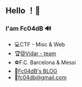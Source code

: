 ## Hello ！👋

### I'am Fc04dB 🔊

- 💻︎CTF - Misc & Web
- 🏆[@Vidar - team](https://vidar.club/)
- ⚽F.C. Barcelona & Messi
- 🔎[Fc04dB's BLOG](https://fc04db.github.io/)
- 📧fc04db@gmail.com
